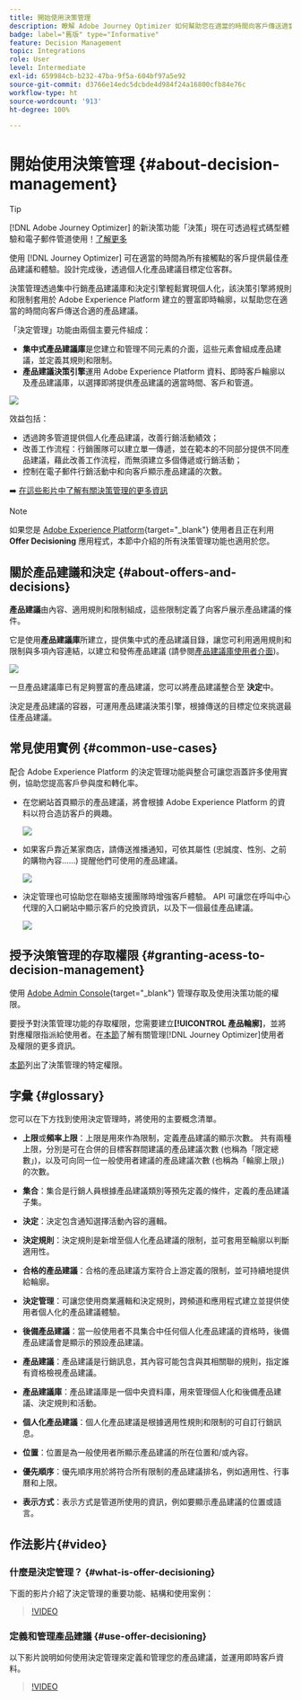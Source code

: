 ```yaml
---
title: 開始使用決策管理
description: 瞭解 Adobe Journey Optimizer 如何幫助您在適當的時間向客戶傳送適當的產品建議
badge: label="舊版" type="Informative"
feature: Decision Management
topic: Integrations
role: User
level: Intermediate
exl-id: 659984cb-b232-47ba-9f5a-604bf97a5e92
source-git-commit: d3766e14edc5dcbde4d984f24a16800cfb84e76c
workflow-type: ht
source-wordcount: '913'
ht-degree: 100%

---
```


# 開始使用決策管理 {#about-decision-management}

>[!TIP]
>
>[!DNL Adobe Journey Optimizer] 的新決策功能「決策」現在可透過程式碼型體驗和電子郵件管道使用！[了解更多](../../experience-decisioning/gs-experience-decisioning.md)

使用 [!DNL Journey Optimizer] 可在適當的時間為所有接觸點的客戶提供最佳產品建議和體驗。設計完成後，透過個人化產品建議目標定位客群。

決策管理透過集中行銷產品建議庫和決定引擎輕鬆實現個人化，該決策引擎將規則和限制套用於 Adobe Experience Platform 建立的豐富即時輪廓，以幫助您在適當的時間向客戶傳送合適的產品建議。

「決定管理」功能由兩個主要元件組成：

* **集中式產品建議庫**&#x200B;是您建立和管理不同元素的介面，這些元素會組成產品建議，並定義其規則和限制。
* **產品建議決策引擎**&#x200B;運用 Adobe Experience Platform 資料、即時客戶輪廓以及產品建議庫，以選擇即將提供產品建議的適當時間、客戶和管道。

![](../assets/architecture.png)

效益包括：

* 透過跨多管道提供個人化產品建議，改善行銷活動績效；
* 改善工作流程：行銷團隊可以建立單一傳遞，並在範本的不同部分提供不同產品建議，藉此改善工作流程，而無須建立多個傳遞或行銷活動；
* 控制在電子郵件行銷活動中和向客戶顯示產品建議的次數。

➡️ [在這些影片中了解有關決策管理的更多資訊](#video)

>[!NOTE]
>
>如果您是 [Adobe Experience Platform](https://experienceleague.adobe.com/docs/experience-platform/landing/home.html?lang=zh-Hant){target="_blank"} 使用者且正在利用 **Offer Decisioning** 應用程式，本節中介紹的所有決策管理功能也適用於您。

## 關於產品建議和決定 {#about-offers-and-decisions}

**產品建議**&#x200B;由內容、適用規則和限制組成，這些限制定義了向客戶展示產品建議的條件。

它是使用&#x200B;**產品建議庫**&#x200B;所建立，提供集中式的產品建議目錄，讓您可利用適用規則和限制與多項內容連結，以建立和發佈產品建議 (請參閱[產品建議庫使用者介面](../get-started/user-interface.md))。

![](../assets/offer_structure.png)

一旦產品建議庫已有足夠豐富的產品建議，您可以將產品建議整合至 **決定**&#x200B;中。

決定是產品建議的容器，可運用產品建議決策引擎，根據傳送的目標定位來挑選最佳產品建議。

## 常見使用實例 {#common-use-cases}

配合 Adobe Experience Platform 的決定管理功能與整合可讓您涵蓋許多使用實例，協助您提高客戶參與度和轉化率。

* 在您網站首頁顯示的產品建議，將會根據 Adobe Experience Platform 的資料以符合造訪客戶的興趣。

  ![](../assets/website.png)

* 如果客戶靠近某家商店，請傳送推播通知，可依其屬性 (忠誠度、性別、之前的購物內容……) 提醒他們可使用的產品建議。

  ![](../assets/push_sample.png)

* 決定管理也可協助您在聯絡支援團隊時增強客戶體驗。 API 可讓您在呼叫中心代理的入口網站中顯示客戶的兌換資訊，以及下一個最佳產品建議。

  ![](../../assets/do-not-localize/call-center.png)

## 授予決策管理的存取權限 {#granting-acess-to-decision-management}

使用 [Adobe Admin Console](https://helpx.adobe.com/tw/enterprise/managing/user-guide.html){target="_blank"} 管理存取及使用決策功能的權限。

要授予對決策管理功能的存取權限，您需要建立&#x200B;**[!UICONTROL 產品輪廓]**，並將對應權限指派給使用者。在[本節](../../administration/permissions.md)了解有關管理[!DNL Journey Optimizer]使用者及權限的更多資訊。

[本節](../../administration/high-low-permissions.md#decisions-permissions)列出了決策管理的特定權限。

## 字彙 {#glossary}

您可以在下方找到使用決定管理時，將使用的主要概念清單。

* **上限**&#x200B;或&#x200B;**頻率上限**：上限是用來作為限制，定義產品建議的顯示次數。 共有兩種上限，分別是可在合併的目標客群間建議的產品建議次數 (也稱為「限定總數」)，以及可向同一位一般使用者建議的產品建議次數 (也稱為「輪廓上限」) 的次數。

* **集合**：集合是行銷人員根據產品建議類別等預先定義的條件，定義的產品建議子集。

* **決定**：決定包含通知選擇活動內容的邏輯。

* **決定規則**：決定規則是新增至個人化產品建議的限制，並可套用至輪廓以判斷適用性。

* **合格的產品建議**：合格的產品建議方案符合上游定義的限制，並可持續地提供給輪廓。

* **決定管理**：可讓您使用商業邏輯和決定規則，跨頻道和應用程式建立並提供使用者個人化的產品建議體驗。

* **後備產品建議**：當一般使用者不具集合中任何個人化產品建議的資格時，後備產品建議會是顯示的預設產品建議。

* **產品建議**：產品建議是行銷訊息，其內容可能包含與其相關聯的規則，指定誰有資格檢視產品建議。

* **產品建議庫**：產品建議庫是一個中央資料庫，用來管理個人化和後備產品建議、決定規則和活動。

* **個人化產品建議**：個人化產品建議是根據適用性規則和限制的可自訂行銷訊息。

* **位置**：位置是為一般使用者所顯示產品建議的所在位置和/或內容。

* **優先順序**：優先順序用於將符合所有限制的產品建議排名，例如適用性、行事曆和上限。

* **表示方式**：表示方式是管道所使用的資訊，例如要顯示產品建議的位置或語言。

## 作法影片{#video}

### 什麼是決定管理？ {#what-is-offer-decisioning}

下面的影片介紹了決定管理的重要功能、結構和使用案例：

>[!VIDEO](https://video.tv.adobe.com/v/326961?quality=12&learn=on)

### 定義和管理產品建議 {#use-offer-decisioning}

以下影片說明如何使用決定管理來定義和管理您的產品建議，並運用即時客戶資料。

>[!VIDEO](https://video.tv.adobe.com/v/3470052?quality=12&learn=on&captions=chi_hant)


